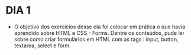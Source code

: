 # DIA 1

- O objetivo dos exercícios desse dia foi colocar em prática o que havia aprendido sobre HTML e CSS - Forms. Dentre os conteúdos, pude ler sobre como criar formulários em HTML com as tags : input, button, textarea, select e form.